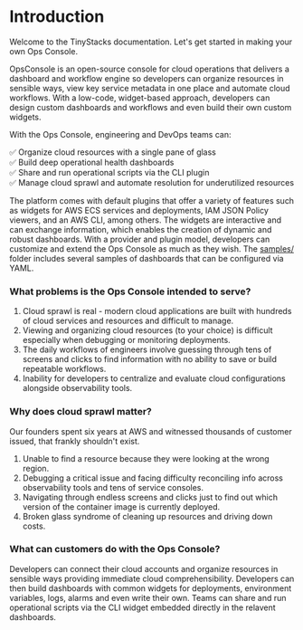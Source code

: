 # Introduction

Welcome to the TinyStacks documentation. Let's get started in making your own Ops Console.

OpsConsole is an open-source console for cloud operations that delivers a dashboard and workflow engine so developers can organize resources in sensible ways, view key service metadata in one place and automate cloud workflows. With a low-code, widget-based approach, developers can design custom dashboards and workflows and even build their own custom widgets.

With the Ops Console, engineering and DevOps teams can: 

✅ Organize cloud resources with a single pane of glass<br/>
✅ Build deep operational health dashboards<br/>
✅ Share and run operational scripts via the CLI plugin<br/>
✅ Manage cloud sprawl and automate resolution for underutilized resources

The platform comes with default plugins that offer a variety of features such as widgets for AWS ECS services and deployments, IAM JSON Policy viewers, and an AWS CLI, among others. The widgets are interactive and can exchange information, which enables the creation of dynamic and robust dashboards. With a provider and plugin model, developers can customize and extend the Ops Console as much as they wish. The [samples/](https://github.com/tinystacks/opsconsole/tree/main/samples) folder includes several samples of dashboards that can be configured via YAML.

### What problems is the Ops Console intended to serve? 

1. Cloud sprawl is real - modern cloud applications are built with hundreds of cloud services and resources and difficult to manage. 
2. Viewing and organizing cloud resources (to your choice) is difficult especially when debugging or monitoring deployments. 
3. The daily workflows of engineers involve guessing through tens of screens and clicks to find information with no ability to save or build repeatable workflows. 
4. Inability for developers to centralize and evaluate cloud configurations alongside observability tools.

### Why does cloud sprawl matter? 

Our founders spent six years at AWS and witnessed thousands of customer issued, that frankly shouldn't exist. 

1. Unable to find a resource because they were looking at the wrong region. 
2. Debugging a critical issue and facing difficulty reconciling info across observability tools and tens of service consoles. 
3. Navigating through endless screens and clicks just to find out which version of the container image is currently deployed. 
4. Broken glass syndrome of cleaning up resources and driving down costs. 

### What can customers do with the Ops Console?

Developers can connect their cloud accounts and organize resources in sensible ways providing immediate cloud comprehensibility. Developers can then build dashboards with common widgets for deployments, environment variables, logs, alarms and even write their own. Teams can share and run operational scripts via the CLI widget embedded directly in the relavent dashboards. 

